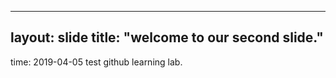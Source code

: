 ----
layout: slide
title: "welcome to our second slide."
---
time: 2019-04-05
test github learning lab.
